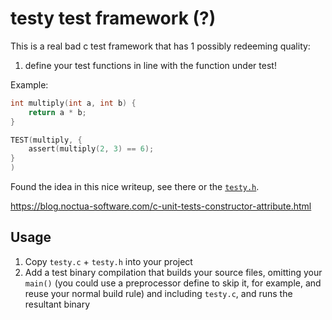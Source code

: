 # testy test framework (?)

This is a real bad c test framework that has 1 possibly redeeming quality:

1. define your test functions in line with the function under test!

Example:

```c
int multiply(int a, int b) {
    return a * b;
}

TEST(multiply, {
    assert(multiply(2, 3) == 6);
}
)
```

Found the idea in this nice writeup, see there or the [`testy.h`](testy.h).

https://blog.noctua-software.com/c-unit-tests-constructor-attribute.html

## Usage

1. Copy `testy.c` + `testy.h` into your project
2. Add a test binary compilation that builds your source files, omitting your
   `main()` (you could use a preprocessor define to skip it, for example, and
   reuse your normal build rule) and including `testy.c`, and runs the resultant
   binary
